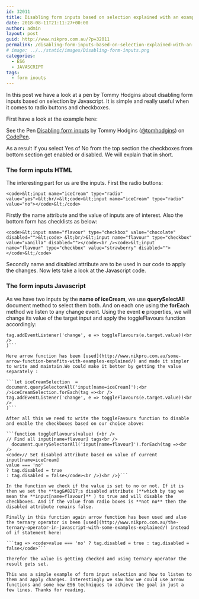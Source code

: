 ```yaml
---
id: 32011
title: Disabling form inputs based on selection explained with an example
date: 2018-08-11T21:11:27+00:00
author: admin
layout: post
guid: http://www.nikpro.com.au/?p=32011
permalink: /disabling-form-inputs-based-on-selection-explained-with-an-example/
# image: ../../static/images/Disabling-form-inputs.png
categories:
  - ES6
  - JAVASCRIPT
tags:
  - form inouts
---
```

In this post we have a look at a pen by Tommy Hodgins about disabling form inputs based on selection by Javascript. It is simple and really useful when it comes to radio buttons and checkboxes.

First have a look at the example here:

<p data-height="350" data-theme-id="0" data-slug-hash="errKZd" data-default-tab="html,result" data-user="tomhodgins" data-pen-title="Disabling form inputs" class="codepen">
  See the Pen <a href="https://codepen.io/tomhodgins/pen/errKZd/">Disabling form inputs</a> by Tommy Hodgins (<a href="https://codepen.io/tomhodgins">@tomhodgins</a>) on <a href="https://codepen.io">CodePen</a>.
</p>

As a result if you select Yes of No from the top section the checkboxes from bottom section get enabled or disabled. We will explain that in short.

### The form inputs HTML

The interesting part for us are the inputs. First the radio buttons:

```<code>&lt;input name="iceCream" type="radio" value="yes">&lt;br/>&lt;code>&lt;input name="iceCream" type="radio" value="no"></code>&lt;/code>```

Firstly the name attribute and the value of inputs are of interest. Also the bottom form has checklists as below:

```<code>&lt;input name="flavour" type="checkbox" value="chocolate" disabled="">&lt;code> &lt;br/>&lt;input name="flavour" type="checkbox" value="vanilla" disabled=""></code><br /><code>&lt;input name="flavour" type="checkbox" value="strawberry" disabled=""></code>&lt;/code>```

Secondly name and disabled attribute are to be used in our code to apply the changes. Now lets take a look at the Javascript code.

### The form inputs Javascript

As we have two inputs by the **name of iceCream**, we use **querySelectAll** document method to select them both. And on each one using the **forEach** method we listen to any change event. Using the event **e** properties, we will change its value of the target input and apply the toggleFlavours function accordingly:

```document.querySelectorAll('input[name=iceCream]').forEach(tag =><br />
tag.addEventListener('change', e => toggleFlavours(e.target.value))<br />
)```

Here arrow function has been [used](http://www.nikpro.com.au/some-arrow-function-benefits-with-examples-explained/) and made it simpler to write and maintain.We could make it better by getting the value separately :

```let iceCreamSelection  = document.querySelectorAll('input[name=iceCream]');<br />iceCreamSelection.forEach(tag =><br />
tag.addEventListener('change', e => toggleFlavours(e.target.value))<br />
)```

After all this we need to write the toggleFavours function to disable and enable the checkboxes based on our choice above:

```function toggleFlavours(value) {<br />
// Find all input[name=flavour] tags<br />
  document.querySelectorAll('input[name=flavour]').forEach(tag =><br />
<code>// Set disabled attribute based on value of current input[name=iceCream]
value === 'no'
? tag.disabled = true
: tag.disabled = false</code><br />)<br />}```

In the function we check if the value is set to no or not. If it is then we set the **tag&#8217;s disabled attribute (**which by tag we mean the **input[name=flavour]** ) to true and will disable the checkboxes. And if the value from radio boxes is **not no** then the disabled attribute remains false.

Finally in this function again arrow function has been used and also the ternary operator is been [used](http://www.nikpro.com.au/the-ternary-operator-in-javascript-with-some-examples-explained/) instead of if statement here:

```tag => <code>value === 'no' ? tag.disabled = true : tag.disabled = false</code>```

Therefor the value is getting checked and using ternary operator the result gets set.

This was a simple example of form input selection and how to listen to them and apply changes. Interestingly we saw how we could use arrow functions and some new ES6 techniques to achieve the goal in just a few lines. Thanks for reading.